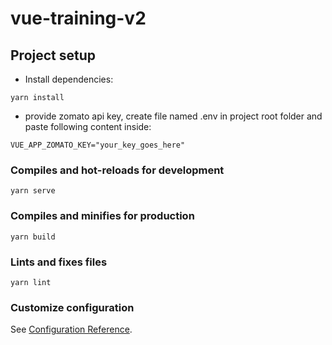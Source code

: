 # vue-training-v2

## Project setup
- Install dependencies:
```
yarn install
```
- provide zomato api key, create file named .env in project root folder and paste following content inside:
```
VUE_APP_ZOMATO_KEY="your_key_goes_here"
```

### Compiles and hot-reloads for development
```
yarn serve
```

### Compiles and minifies for production
```
yarn build
```

### Lints and fixes files
```
yarn lint
```

### Customize configuration
See [Configuration Reference](https://cli.vuejs.org/config/).
